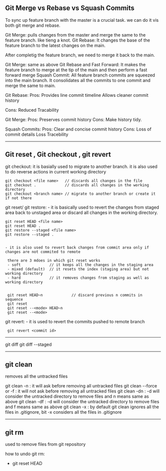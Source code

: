 Git Merge vs Rebase vs Squash Commits
-----------------------------------------

To sync up feature branch with the master is a crucial task. we can do it vis both git merge and rebase.

Git Merge: pulls changes from the master and merge the same to the feature branch. like tieng a knot.
Git Rebase: It changes the base of the feature branch to the latest changes on the main.


After completig the feature branch, we need to merge it back to the main.

Git Merge: same as above
Git Rebase and Fast Forward: It makes the feature branch to merge at the tip of the main and then perform a fast forward merge 
Squash Commit: All feature branch commits are squeezed into the main branch. It consolidates all the commits to one commit and merge the same to main.

Git Rebase:
Pros: Provides line commit timeline
      Allows cleaner commit history 

Cons: Reduced Tracability

Git Merge: 
Pros: Preserves commit history
Cons: Make history tidy.

Squash Commits:
Pros: Clear and concise commit history
Cons: Loss of commit details
      Loss Tracebility

---------------------------------------------
Git reset , Git checkout , git revert
---------------------------------------------
git checkout: 
    it is basially used to migrate to another branch.
    it is also used to do reverse actions in current working directory

    git checkout <file name>   // discards all changes in the file
    git checkout .             // discards all changes in the working directory
    git checkout <branch name> // migrate to another branch or create it if not there


git reset/ git restore:
    - it is basically used to revert the changes from staged area back to unstaged area or discard all changes in the working directory.

    
    git reset HEAD <file name>
    git reset HEAD .
    git restore --staged <file name>
    git restore --staged .


    - it is also used to revert back changes from commit area only if changes are not commited to remote

     there are 3 mdoes in which git reset works
     - soft             // it keeps all the changes in the staging area
     - mixed (default)  // it resets the index (staging area) but not working directory
     - hard             // it removes changes from staging as well as working directory


     git reset HEAD~n             // discard previous n commits in sequence
     git reset
     git reset --<mode> HEAD~n
     git reset --<mode> 

git revert:
     - it is used to revert the commits pushed to remote branch

     git revert <commit id>


---------------------------------------------------------

git diff
git diff --staged

---------------------------------------------------------
git clean
---------------------------------------------------------
removes all the untracked files

git clean -n : it will ask before removing all untracked files
git clean --force or -f : it will not ask before removing all untracked files
git clean -dn : -d will consider the untracked directory to remove files and n means same as above
git clean -df : -d will consider the untracked directory to remove files and f means same as above
git clean -x :  by default git clean ignores all the files in .gitignore, bit -x considers all the files in .gitignore

------------------------------------------------------------
git rm
------------------------------------------------------------
used to remove files from git repository

how to undo git rm:
- git reset HEAD
